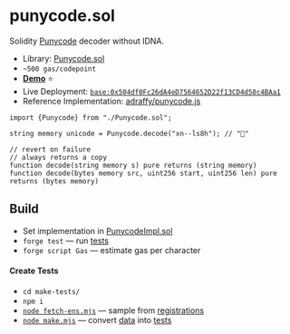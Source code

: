 # punycode.sol

Solidity [Punycode](https://datatracker.ietf.org/doc/html/rfc3492) decoder without IDNA.

* Library: [Punycode.sol](./src/Punycode.sol)
* `~500 gas/codepoint`
* [**Demo**](https://adraffy.github.io/punycode.sol/test/demo.html) ⭐
* Live Deployment: [`base:0x504df0Fc26dA4eD7564652D22f13CD4d58c4BAa1`](https://basescan.org/address/0x504df0Fc26dA4eD7564652D22f13CD4d58c4BAa1#code)
* Reference Implementation: [adraffy/punycode.js](https://github.com/adraffy/punycode.js/)


```solidity
import {Punycode} from "./Punycode.sol";

string memory unicode = Punycode.decode("xn--ls8h"); // "💩"

// revert on failure
// always returns a copy
function decode(string memory s) pure returns (string memory)
function decode(bytes memory src, uint256 start, uint256 len) pure returns (bytes memory)
```

## Build

* Set implementation in [PunycodeImpl.sol](./src/PunycodeImpl.sol)
* `forge test` — run [tests](./test/)
* `forge script Gas` — estimate gas per character

#### Create Tests
* `cd make-tests/`
* `npm i`
* [`node fetch-ens.mjs`](./make-tests/fetch-ens.mjs) — sample from [registrations](https://github.com/adraffy/ens-labels/)
* [`node make.mjs`](./make-tests/make.mjs) — convert [data](./make-tests/data/) into [tests](./test/)
